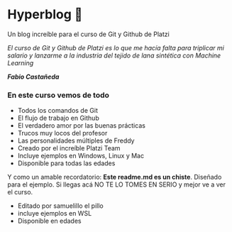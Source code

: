 # Hyperblog 💚
Un blog increíble para el curso de Git y Github de Platzi

*El curso de Git y Github de Platzi es lo que me hacía falta para triplicar mi salario y lanzarme a la industria del tejido de lana sintética con Machine Learning*

***Fabio Castañeda***

### En este curso vemos de todo

- Todos los comandos de Git
- El flujo de trabajo en Github
- El verdadero amor por las buenas prácticas
- Trucos muy locos del profesor
- Las personalidades múltiples de Freddy
- Creado por el increíble Platzi Team
- Incluye ejemplos en Windows, Linux y Mac
- Disponible para todas las edades

Y como un amable recordatorio: **Este readme.md es un chiste**. Diseñado para el ejemplo. Si llegas acá NO TE LO TOMES EN SERIO y mejor ve a ver el curso.

- Editado por samuelillo el pillo 
- incluye ejemplos en WSL
- Disponible en edades